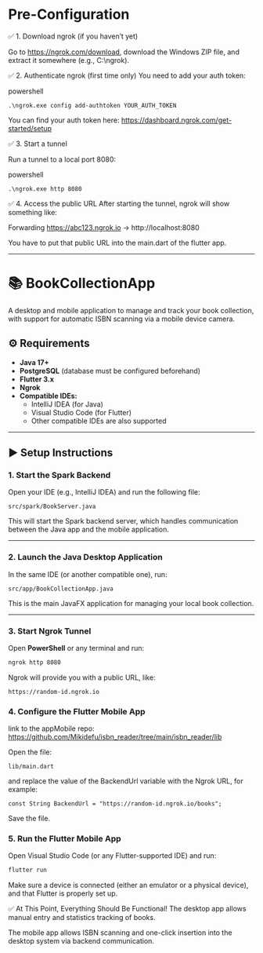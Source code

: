 # Pre-Configuration

✅ 1. Download ngrok (if you haven’t yet)

Go to https://ngrok.com/download, download the Windows ZIP file, and extract it somewhere (e.g., C:\ngrok).

✅ 2. Authenticate ngrok (first time only)
You need to add your auth token:

powershell

    .\ngrok.exe config add-authtoken YOUR_AUTH_TOKEN
You can find your auth token here: https://dashboard.ngrok.com/get-started/setup

✅ 3. Start a tunnel

Run a tunnel to a local port 8080:

powershell

    .\ngrok.exe http 8080
✅ 4. Access the public URL
After starting the tunnel, ngrok will show something like:


Forwarding    https://abc123.ngrok.io -> http://localhost:8080

You have to put that public URL into the main.dart of the flutter app.

---------------------

# 📚 BookCollectionApp

A desktop and mobile application to manage and track your book collection, with support for automatic ISBN scanning via a mobile device camera.

## ⚙️ Requirements

- **Java 17+**
- **PostgreSQL** (database must be configured beforehand)
- **Flutter 3.x**
- **Ngrok**
- **Compatible IDEs:**
    - IntelliJ IDEA (for Java)
    - Visual Studio Code (for Flutter)
    - Other compatible IDEs are also supported

---

## ▶️ Setup Instructions

### 1. Start the Spark Backend

Open your IDE (e.g., IntelliJ IDEA) and run the following file:

    src/spark/BookServer.java


This will start the Spark backend server, which handles communication between the Java app and the mobile application.

---

### 2. Launch the Java Desktop Application

In the same IDE (or another compatible one), run:

    src/app/BookCollectionApp.java


This is the main JavaFX application for managing your local book collection.

---

### 3. Start Ngrok Tunnel

Open **PowerShell** or any terminal and run:

```bash
ngrok http 8080
```

Ngrok will provide you with a public URL, like:

    https://random-id.ngrok.io

### 4. Configure the Flutter Mobile App

link to the appMobile repo: https://github.com/Mikidefu/isbn_reader/tree/main/isbn_reader/lib

   Open the file:

    lib/main.dart
and replace the value of the BackendUrl variable with the Ngrok URL, for example:


    const String BackendUrl = "https://random-id.ngrok.io/books";
Save the file.

### 5. Run the Flutter Mobile App
   Open Visual Studio Code (or any Flutter-supported IDE) and run:


  ```bash 
  flutter run
  ```
Make sure a device is connected (either an emulator or a physical device), and that Flutter is properly set up.

✅ At This Point, Everything Should Be Functional!
The desktop app allows manual entry and statistics tracking of books.

The mobile app allows ISBN scanning and one-click insertion into the desktop system via backend communication.
